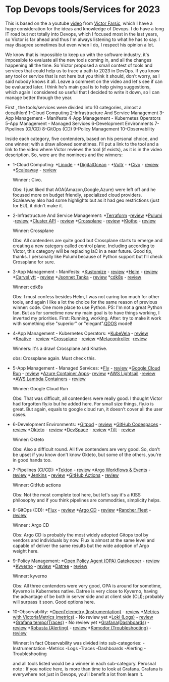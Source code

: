 # Top Devops tools/Services for 2023

This is based on the a youtube [video](https://youtu.be/-zKYT2I_WhE) from [Victor Farsic](https://twitter.com/vfarcic), which I have a huge consideration for the ideas and knowledge of Devops. I do have a long IT road but not totally into Devops, which I focused most in the last years, so Victor is far ahead and thus I'm always listening to what he has to say. I may disagree sometimes but even when I do, I respect his opinion a lot.

We know that is impossible to keep up with the software industry, it's impossible to evaluate all the new tools coming in, and all the changes happening all the time. So Victor proposed a small contest of tools and services that could help us to trace a path to 2023 in DevOps. If you know any tool or service that is not here but you think it should, don't worry, as I said nobody knows it all. Leave a comment on the video and let's see if can be evaluated later. I think he's main goal is to help giving suggestions, which again I considered so useful that I decided to write it down, so I can manage better through the year. 

First , the tools/services were divided into 10 categories, almost a decathlon!
 1-Cloud Computing
 2-Infrastructure And Service Management
 3-App Management - Manifests
 4-App Management - Kubernetes Operators
 5-App Management - Managed Services
 6-Development Environments
 7-Pipelines (CI/CD)
 8-GitOps (CD)
 9-Policy Management
 10-Observability

 Inside each category, five contenders, based on his personal choice, and one winner; with a draw allowed sometimes. I'll put a link to the tool and a link to the video where Victor reviews the tool (if exists), as it is in the video description. So, were are the nominees and the winners:
  
* 1-Cloud Computing:
    *[Linode](https://linode.com) - 
    *[DigitalOcean](https://digitalocean.com) -
    *[Vultr](https://vultur.com) -
    *[Civo](https://civo.com) - [review](https://www.youtube.com/watch?v=SwOIlzXLIw4&t=0s)
    *[Scaleaway](https://scaleaway.com) - [review](https://www.youtube.com/watch?v=VlBiLFaSi7Y&t=0s)

    Winner : Civo. 
    
    Obs: I just liked that AGA(Amazon,Google,Azure) were left off and he focused more on budget friendly, specialized cloud providers. Scaleaway also had some highlights but as it had geo restrictions (just for EU), it didn't make it. 
    
* 2-Infrastructure And Service Management:
    *[Terraform](https://terraform.io) -[review](https://www.youtube.com/watch?v=RaoKcJGchKM&t=0s)
    *[Pulumi](https://Pulumi.com) -[review](https://www.youtube.com/watch?v=oE3BUi_N0qc&t=0s)
    *[Cluster API](https://cluster-api.sigs.k8.io) - [review](https://www.youtube.com/watch?v=8yUDUhZ6ako&t=0s)
    *[Crossplane](https://crossplane.io) - [review](https://www.youtube.com/watch?v=n8KjVmuHm7A&t=0s)
    *[Klotho](https://klo.dev) - [review](https://www.youtube.com/watch?v=1xVU8CZIJeU&t=0s)

    Winner: Crossplane
    
    Obs: All contenders are quite good but Crossplane starts to emerge and creating a new category called control plane. Including according to Victor, this category will be replacing IaC in a near future. Good tip, thanks. I personally like Pulumi because of Python support but I'll check Crossplane for sure.

* 3-App Management - Manifests:
    *[Kustomize](https://kustomize.io) - [review](https://www.youtube.com/watch?v=Twtbg6LFnAg&t=0s)
    *[Helm](https://helm.sh) - [review](https://www.youtube.com/watch?v=ZMFYSm0ldQ0&t=0s)
    *[Carvel ytt](https://carvel.dev) - [review](https://www.youtube.com/watch?v=DLnXkH2keNg&t=0s)
    *[Jsonnet Tanka](https://tanka.dev) - [review](https://www.youtube.com/watch?v=-qpcsUXElYc&t=0s)
    *[cdk8s](https://cdk8s.io) - [review](https://www.youtube.com/watch?v=F2DKtax0NLU&t=0s)

    Winner: cdk8s

    Obs: I must confess besides Helm, I was not caring too much for other tools, and again I like a lot the choice for the same reason of previous winner: code. One more place to use Python. PS: I'm not a great Python fan. But as for sometime now my main goal is to have things working, I inverted my priorities. First: Running, working. After: try to make it work with something else "superior" or "elegant".[QDOS](https://youtu.be/R2Qh0O3Dt10) model!
    
* 4-App Management - Kubernetes Operators:
    *[KubeVela](https://kubevel.io) - [review](https://www.youtube.com/watch?v=2CBu6sOTtwk&t=0s)
    *[Knative](https://knative.dev) - [review](https://www.youtube.com/watch?v=8vrLEbwSu7U&t=0s)
    *[Crossplane](https://crossplane.io) - [review](https://www.youtube.com/watch?v=n8KjVmuHm7A&t=0s)
    *[Metacontroller](https://metacontroller.github.io/metacontroller/) -[review](https://www.youtube.com/watch?v=3xkLYOpXy2U&t=0s)

    Winners: it's a draw! Crossplane and Knative. 
    
    obs: Crossplane again. Must check this.  

* 5-App Management - Managed Services:
    *[Fly](https://fly.io) - [review](https://www.youtube.com/watch?v=tuPmhciyfIA&t=0s)
    *[Google Cloud Run](https://cloud.google.com/run) - [review](https://www.youtube.com/watch?v=Jq8MY1ZGjno&t=0s)
    *[Azure Container Apps](https://learn.microsoft.com/en-us/azure/container-apps/overview)- [review](https://www.youtube.com/watch?v=iV7WrsxExdY&t=0s)
    *[AWS Lightsail](https://aws.amazon.com/lightsail) -[review](https://www.youtube.com/watch?v=CWXrW2rgego&t=0s)
    *[AWS Lambda Containers](https://aws.amazon.com/lambda) - [review](https://www.youtube.com/watch?v=DsQbBVr-GwU&t=0s)

    Winner: Google Cloud Run 
    
    Obs: That was difficult, all contenders were really good. I thought Victor had forgotten fly.io but he added here. For small size things, fly.io is great. But again, equals to google cloud run, it doesn't cover all the user cases.
    
* 6-Development Environments:
    *[Gitpod](https://gitpod.io) - [review](https://www.youtube.com/watch?v=QV1fYt-7SLU&t=0s)
    *[GitHub Codespaces](https://github.com/features/codespaces) -[review](https://www.youtube.com/watch?v=tSQJwGcHsGY&t=0s)
    *[Okteto](https://okteto.com) - [review](https://www.youtube.com/watch?v=RTo9Pvo_yiY&t=0s)
    *[DevSpace](https://devspace.sh) - [review](https://www.youtube.com/watch?v=nQly_CEjJc4&t=0s)
    *[Tilt](https://tilt.dev) - [review](https://www.youtube.com/watch?v=fkODRlobR9I&t=0s)

    Winner: Okteto

    Obs: Also a difficult round. All five contenders are very good. So, don't be upset if you know don't know Okteto, but some of the others, you're in good hands too.

* 7-Pipelines (CI/CD):
    *[Tekton](https://tekton.dev) - [review](https://www.youtube.com/watch?v=7mvrpxz_BfE&t=0s)
    *[Argo Workflows & Events](https://argoproj.github.io/workflows) - [review](https://www.youtube.com/watch?v=UMaivwrAyTA&t=0s)
    *[Jenkins](https://jenkins.io) - [review](https://www.youtube.com/watch?v=2Kc3fUJANAc&t=0s)
    *[GitHub Actions](https://github.com/features/actions) - [review](https://www.youtube.com/watch?v=eZcAvTb0rbA&t=0s)
    
    Winner: GitHub actions

    Obs: Not the most complete tool here, but let's say it's a KISS philosophy and if you think pipelines are commodities, simplicity helps. 


* 8-GitOps (CD):
    *[Flux](https://fluxcd.io) - [review](https://www.youtube.com/watch?v=R6OeIgb7lUI&t=0s)
    *[Argo CD](argoproj.github.io/cd) - [review](https://www.youtube.com/watch?v=vpWQeoaiRM4&t=0s)
    *[Rancher Fleet](fleet.rancher.io) - [review](https://www.youtube.com/watch?v=rIH_2CUXmwM&t=0s)

    Winner : Argo CD

    Obs: Argo CD is probably the most widely adopted Gitops tool by vendors and individuals by now. Flux is almost at the same level and capable of deliver the same results but the wide adoption of Argo weight here.   
    
* 9-Policy Management:
    *[Open Policy Agent (OPA) Gatekeeper](https://open-policy-agent.github.io/gatekeeper/) - [review](https://www.youtube.com/watch?v=14lGc7xMAe4&t=0s)
    *[Kyverno](kyverno.io) - [review](https://www.youtube.com/watch?v=DREjzfTzNpA&t=0s)
    *[Datree](datree.io) - [review](https://www.youtube.com/watch?v=3jZTqCETW2w&t=0s)

    Winner: kyverno

    Obs: All three contenders were very good, OPA is around for sometime, Kyverno is Kubernetes native. Datree is very close to Kyverno, having the advantage of be both in server side and at client side (CLI); probably will surpass it soon. Good options here.   

* 10-Observability:
    *[OpenTelemetry (Instrumentation)](opentelemetry.io) - [review](https://www.youtube.com/watch?v=oe5YYh9mhzw&t=0s)
    *[Metrics with VictoriaMetrics (metrics)](victoriametrics.com) - No review yet
    *[Loki (Logs)](grafana.com/oss/loki) - [review](https://www.youtube.com/watch?v=XR_yWlOEGiA&t=0s)
    *[Grafana tempo(Traces)](grafana.com/oss/tempo) - No review yet
    *[Grafana(Dashboards)](grafana.com/oss/grafana) - [review](https://www.youtube.com/watch?v=XR_yWlOEGiA&t=0s)
    *[Robusta (Alerting)](robusta.dev) - [review](https://www.youtube.com/watch?v=2P76WVVua8w&t=0s)
    *[Komodor (Troubleshooting)](komodor.com) - [review](https://www.youtube.com/watch?v=GNPS0sAajQ0&t=0s)

    Winner: In fact Observability was divided into sub-categories:
        -Instrumentation
        -Metrics
        -Logs
        -Traces
        -Dashboards
        -Alerting
        -Troubleshooting
    
    and all tools listed would be a winner in each sub-category. Perosnal note : If you notice here, is more than time to look at Grafana. Grafana is everywhere not just in Devops, you'll benefit a lot from learn it. 





    




